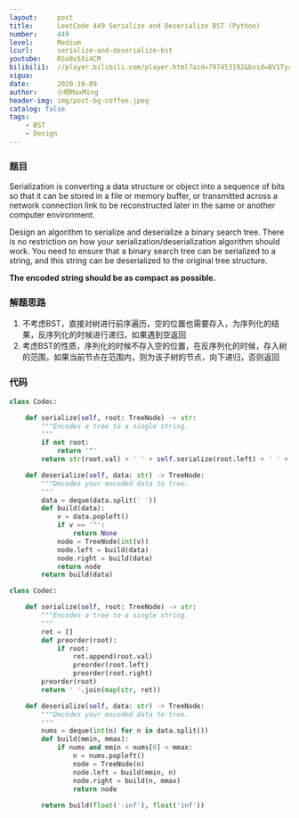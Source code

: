 ```yaml
---
layout:     post
title:      LeetCode 449 Serialize and Deserialize BST (Python)
number:     449
level:      Medium
lcurl:      serialize-and-deserialize-bst
youtube:    RSo8v5Xi4CM
bilibili1:  //player.bilibili.com/player.html?aid=797453192&bvid=BV1Ty4y1r7FT&cid=243907629&page=1
xigua:      
date:       2020-10-09
author:     小明MaxMing
header-img: img/post-bg-coffee.jpeg
catalog: false
tags:
    - BST
    - Design
---
```


### 题目

Serialization is converting a data structure or object into a sequence of bits so that it can be stored in a file or memory buffer, or transmitted across a network connection link to be reconstructed later in the same or another computer environment.

Design an algorithm to serialize and deserialize a binary search tree. There is no restriction on how your serialization/deserialization algorithm should work. You need to ensure that a binary search tree can be serialized to a string, and this string can be deserialized to the original tree structure.

**The encoded string should be as compact as possible.**

### 解题思路

1. 不考虑BST，直接对树进行前序遍历，空的位置也需要存入，为序列化的结果，反序列化的时候进行递归，如果遇到空返回
2. 考虑BST的性质，序列化的时候不存入空的位置，在反序列化的时候，存入树的范围，如果当前节点在范围内，则为该子树的节点，向下递归，否则返回

### 代码
```python
class Codec:

    def serialize(self, root: TreeNode) -> str:
        """Encodes a tree to a single string.
        """
        if not root:
            return '^'
        return str(root.val) + ' ' + self.serialize(root.left) + ' ' + self.serialize(root.right)

    def deserialize(self, data: str) -> TreeNode:
        """Decodes your encoded data to tree.
        """
        data = deque(data.split(' '))
        def build(data):
            v = data.popleft()
            if v == '^':  
                return None
            node = TreeNode(int(v))
            node.left = build(data)
            node.right = build(data)
            return node
        return build(data)
```
```python
class Codec:

    def serialize(self, root: TreeNode) -> str:
        """Encodes a tree to a single string.
        """
        ret = []
        def preorder(root):
            if root:
                ret.append(root.val)
                preorder(root.left)
                preorder(root.right)
        preorder(root)
        return ' '.join(map(str, ret))

    def deserialize(self, data: str) -> TreeNode:
        """Decodes your encoded data to tree.
        """
        nums = deque(int(n) for n in data.split())
        def build(mmin, mmax):
            if nums and mmin < nums[0] < mmax:
                n = nums.popleft()
                node = TreeNode(n)
                node.left = build(mmin, n)
                node.right = build(n, mmax)
                return node
            
        return build(float('-inf'), float('inf'))
```
